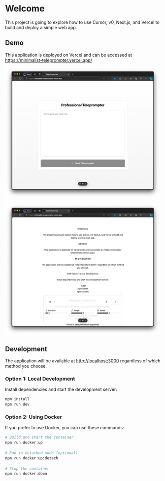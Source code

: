 # Welcome

This project is going to explore how to use Cursor, v0, Next.js, and Vercel to build and deploy a simple web app.

## Demo

This application is deployed on Vercel and can be accessed at <https://minimalist-teleprompter.vercel.app/>

![ ](./apps/teleprompter/public/screenshots/screenshot-01.png)

![ ](./apps/teleprompter/public/screenshots/screenshot-02.png)

## Development

The application will be available at <http://localhost:3000> regardless of which method you choose.

### Option 1: Local Development

Install dependencies and start the development server:

```bash
npm install
npm run dev
```

### Option 2: Using Docker

If you prefer to use Docker, you can use these commands:

```bash
# Build and start the container
npm run docker:up

# Run in detached mode (optional)
npm run docker:up:detach

# Stop the container
npm run docker:down
```
